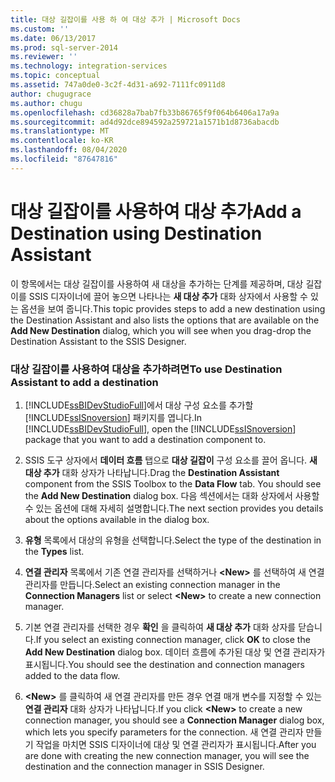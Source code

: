 ```yaml
---
title: 대상 길잡이를 사용 하 여 대상 추가 | Microsoft Docs
ms.custom: ''
ms.date: 06/13/2017
ms.prod: sql-server-2014
ms.reviewer: ''
ms.technology: integration-services
ms.topic: conceptual
ms.assetid: 747a0de0-3c2f-4d31-a692-7111fc0911d8
author: chugugrace
ms.author: chugu
ms.openlocfilehash: cd36828a7bab7fb33b86765f9f064b6406a17a9a
ms.sourcegitcommit: ad4d92dce894592a259721a1571b1d8736abacdb
ms.translationtype: MT
ms.contentlocale: ko-KR
ms.lasthandoff: 08/04/2020
ms.locfileid: "87647816"
---
```

# <a name="add-a-destination-using-destination-assistant"></a><span data-ttu-id="8c2bf-102">대상 길잡이를 사용하여 대상 추가</span><span class="sxs-lookup"><span data-stu-id="8c2bf-102">Add a Destination using Destination Assistant</span></span>
  <span data-ttu-id="8c2bf-103">이 항목에서는 대상 길잡이를 사용하여 새 대상을 추가하는 단계를 제공하며, 대상 길잡이를 SSIS 디자이너에 끌어 놓으면 나타나는 **새 대상 추가** 대화 상자에서 사용할 수 있는 옵션을 보여 줍니다.</span><span class="sxs-lookup"><span data-stu-id="8c2bf-103">This topic provides steps to add a new destination using the Destination Assistant and also lists the options that are available on the **Add New Destination** dialog, which you will see when you drag-drop the Destination Assistant to the SSIS Designer.</span></span>  
  
### <a name="to-use-destination-assistant-to-add-a-destination"></a><span data-ttu-id="8c2bf-104">대상 길잡이를 사용하여 대상을 추가하려면</span><span class="sxs-lookup"><span data-stu-id="8c2bf-104">To use Destination Assistant to add a destination</span></span>  
  
1.  <span data-ttu-id="8c2bf-105">[!INCLUDE[ssBIDevStudioFull](../includes/ssbidevstudiofull-md.md)]에서 대상 구성 요소를 추가할 [!INCLUDE[ssISnoversion](../includes/ssisnoversion-md.md)] 패키지를 엽니다.</span><span class="sxs-lookup"><span data-stu-id="8c2bf-105">In [!INCLUDE[ssBIDevStudioFull](../includes/ssbidevstudiofull-md.md)], open the [!INCLUDE[ssISnoversion](../includes/ssisnoversion-md.md)] package that you want to add a destination component to.</span></span>  
  
2.  <span data-ttu-id="8c2bf-106">SSIS 도구 상자에서 **데이터 흐름** 탭으로 **대상 길잡이** 구성 요소를 끌어 옵니다. **새 대상 추가** 대화 상자가 나타납니다.</span><span class="sxs-lookup"><span data-stu-id="8c2bf-106">Drag the **Destination Assistant** component from the SSIS Toolbox to the **Data Flow** tab. You should see the **Add New Destination** dialog box.</span></span> <span data-ttu-id="8c2bf-107">다음 섹션에서는 대화 상자에서 사용할 수 있는 옵션에 대해 자세히 설명합니다.</span><span class="sxs-lookup"><span data-stu-id="8c2bf-107">The next section provides you details about the options available in the dialog box.</span></span>  
  
3.  <span data-ttu-id="8c2bf-108">**유형** 목록에서 대상의 유형을 선택합니다.</span><span class="sxs-lookup"><span data-stu-id="8c2bf-108">Select the type of the destination in the **Types** list.</span></span>  
  
4.  <span data-ttu-id="8c2bf-109">**연결 관리자** 목록에서 기존 연결 관리자를 선택하거나 **\<New>** 를 선택하여 새 연결 관리자를 만듭니다.</span><span class="sxs-lookup"><span data-stu-id="8c2bf-109">Select an existing connection manager in the **Connection Managers** list or select **\<New>** to create a new connection manager.</span></span>  
  
5.  <span data-ttu-id="8c2bf-110">기본 연결 관리자를 선택한 경우 **확인** 을 클릭하여 **새 대상 추가** 대화 상자를 닫습니다.</span><span class="sxs-lookup"><span data-stu-id="8c2bf-110">If you select an existing connection manager, click **OK** to close the **Add New Destination** dialog box.</span></span> <span data-ttu-id="8c2bf-111">데이터 흐름에 추가된 대상 및 연결 관리자가 표시됩니다.</span><span class="sxs-lookup"><span data-stu-id="8c2bf-111">You should see the destination and connection managers added to the data flow.</span></span>  
  
6.  <span data-ttu-id="8c2bf-112">**\<New>** 를 클릭하여 새 연결 관리자를 만든 경우 연결 매개 변수를 지정할 수 있는 **연결 관리자** 대화 상자가 나타납니다.</span><span class="sxs-lookup"><span data-stu-id="8c2bf-112">If you click **\<New>** to create a new connection manager, you should see a **Connection Manager** dialog box, which lets you specify parameters for the connection.</span></span> <span data-ttu-id="8c2bf-113">새 연결 관리자 만들기 작업을 마치면 SSIS 디자이너에 대상 및 연결 관리자가 표시됩니다.</span><span class="sxs-lookup"><span data-stu-id="8c2bf-113">After you are done with creating the new connection manager, you will see the destination and the connection manager in SSIS Designer.</span></span>  
  
  
